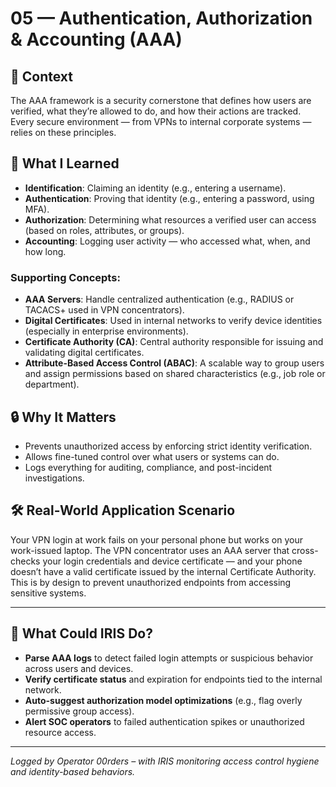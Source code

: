 # 05 — Authentication, Authorization & Accounting (AAA)

## 🧩 Context  
The AAA framework is a security cornerstone that defines how users are verified, what they’re allowed to do, and how their actions are tracked. Every secure environment — from VPNs to internal corporate systems — relies on these principles.

## 🔧 What I Learned

- **Identification**: Claiming an identity (e.g., entering a username).
- **Authentication**: Proving that identity (e.g., entering a password, using MFA).
- **Authorization**: Determining what resources a verified user can access (based on roles, attributes, or groups).
- **Accounting**: Logging user activity — who accessed what, when, and how long.

### Supporting Concepts:

- **AAA Servers**: Handle centralized authentication (e.g., RADIUS or TACACS+ used in VPN concentrators).
- **Digital Certificates**: Used in internal networks to verify device identities (especially in enterprise environments).
- **Certificate Authority (CA)**: Central authority responsible for issuing and validating digital certificates.
- **Attribute-Based Access Control (ABAC)**: A scalable way to group users and assign permissions based on shared characteristics (e.g., job role or department).

## 🔒 Why It Matters

- Prevents unauthorized access by enforcing strict identity verification.
- Allows fine-tuned control over what users or systems can do.
- Logs everything for auditing, compliance, and post-incident investigations.

## 🛠 Real-World Application Scenario  
Your VPN login at work fails on your personal phone but works on your work-issued laptop. The VPN concentrator uses an AAA server that cross-checks your login credentials and device certificate — and your phone doesn’t have a valid certificate issued by the internal Certificate Authority. This is by design to prevent unauthorized endpoints from accessing sensitive systems.

---

## 🤖 What Could IRIS Do?

- **Parse AAA logs** to detect failed login attempts or suspicious behavior across users and devices.
- **Verify certificate status** and expiration for endpoints tied to the internal network.
- **Auto-suggest authorization model optimizations** (e.g., flag overly permissive group access).
- **Alert SOC operators** to failed authentication spikes or unauthorized resource access.

---

*Logged by Operator 00rders – with IRIS monitoring access control hygiene and identity-based behaviors.*
